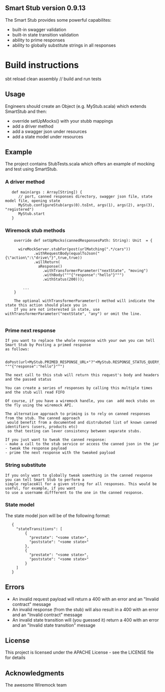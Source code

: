 ## Smart Stub version 0.9.13

The Smart Stub provides some powerful capabilites:
* built-in swagger validation
* built-in state transition validation
* ability to prime responses
* ability to globally substitute strings in all responses

# Build instructions

sbt reload clean assembly   // build and run tests

## Usage
Engineers should create an Object (e.g. MyStub.scala) which extends SmartStub and then:
* override setUpMocks() with your stubb mappings
* add a driver method
* add a swagger json under resources
* add a state model under resources



## Example
The project contains StubTests.scala which offers an example of mocking and test using SmartStub.

### A driver method
```
   def main(args : Array[String]) {
      // port, canned responses directory, swagger json file, state model file, opening state
      MyStub.configureStub(args(0).toInt, args(1), args(2), args(3), "registered")
      MyStub.start
   }
```
### Wiremock stub methods
```
    override def setUpMocks(cannedResponsesPath: String): Unit  = {

      wireMockServer.stubFor(post(urlMatching(".*/cars"))
             .withRequestBody(equalToJson("{\"action\":\"drive\"}",true,true))
             .willReturn(
               aResponse()
                 .withTransformerParameter("nextState", "moving")
                 .withBody("""{"response":"hello"}""")
                 .withStatus(200)));

        ...
    }
    
    The optional withTransformerParameter() method will indicate the state this action should place you in
    If you are not interested in state, use withTransformerParameter("nextState", "any") or omit the line.
    
```


### Prime next response

    If you want to replace the whole response with your own you can tell Smart Stub by Posting a primed response
    as follows:
    
        doPost(url+MyStub.PRIMED_RESPONSE_URL+"?"+MyStub.RESPONSE_STATUS_QUERY_PARAM+"=200",  """{"response":"hello"}""")
    
    The next call to this stub will return this request's body and headers and the passed status
    
    You can create a series of responses by calling this multiple times and the stub will read FIFO
    
    Of course, if you have a wiremock handle, you can  add mock stubs on the fly using the wiremock API.
    
    The alternative approach to priming is to rely on canned responses from the stub. The canned approach
     would benefit from a documented and distrubuted list of known canned identifiers (users, products etc)
     so that testing can lever consistency between separate stubs.
     
    If you just want to tweak the canned response:
    - make a call to the stub service or access the canned json in the jar
    - tweak the response payload
    - prime the next response with the tweaked payload
    

### String substitute


    If you only want to globally tweak something in the canned response you can tell Smart Stub to perform a
    simple replaceAll for a given string for all responses. This would be useful, for example, if you want
    to use a username diffferent to the one in the canned response.


### State model

The state model json will be of the following format:
```
   {
     "stateTransitions": [
         {
           "prestate": "<some state>",
           "poststate": "<some state>"
         },
         {
           "prestate": "<some state>",
           "poststate": "<some state>"
         }
     ]
   }
```
## Errors
* An invalid request payload will return a 400 with an error and an "Invalid contract" message
* An invalid response (from the stub) will also result in a 400 with an error and an "Invalid contract" message
* An invalid state transition will (you guessed it) return a 400 with an error and an "Invalid state transition" message

## License

This project is licensed under the APACHE License - see the LICENSE file for details

## Acknowledgments

The awesome Wiremock team
